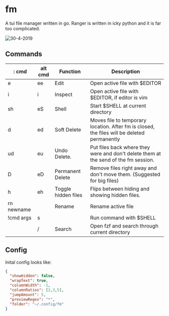 # fm

A tui file manager written in go. Ranger is written in icky python and it is far too complicated.

![30-4-2019](https://thumbs.gfycat.com/HalfFondImperialeagle-size_restricted.gif)

## Commands

| : cmd       | alt cmd | Function            | Description                                                                                            |
|-------------|---------|---------------------|--------------------------------------------------------------------------------------------------------|
| e           | ee      | Edit                | Open active file with $EDITOR                                                                          |
| i           | i       | Inspect             | Open active file with $EDITOR, if editor is vim||nvim. fm will source $CONFIG/vimrc.preview in RO mode |
| sh          | eS      | Shell               | Start $SHELL at current directory                                                                      |
| d           | ed      | Soft Delete         | Moves file to temporary location. After fm is closed, the files will be deleted permanently            |
| ud          | eu      | Undo Delete.        | Put files back where they were and don't delete them at the send of the fm session.                    |
| D           | eD      | Permanent Delete    | Remove files right away and don't move them. (Suggested for big files)                                 |
| h           | eh      | Toggle hidden files | Flips between hiding and showing hidden files.                                                         |
| rn newname  |         | Rename              | Rename active file                                                                                     |
| !cmd args   | s       |                     | Run command with $SHELL                                                                                |
|             | /       | Search              | Open fzf and search through current directory                                                          |

## Config

Inital config looks like:

```json
{
  "showHidden": false,
  "wrapText": true,
  "columnWidth": -1,
  "columnRatios": [2,3,5],
  "jumpAmount": 5,
  "previewRegex": "*",
  "folder": "~/.config/fm"
}

```
